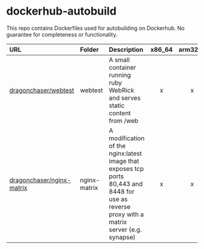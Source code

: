 # dockerhub-autobuild

This repo contains Dockerfiles used for autobuilding on Dockerhub.
No guarantee for completeness or functionality.

|URL|Folder|Description|x86_64|arm32v7|
|:--|:-----|:----------|:----:|:-----:|
|[dragonchaser/webtest](https://hub.docker.com/r/dragonchaser/webtest)|webtest|A small container running ruby WebRick and serves static content from /web|x|x|
|[dragonchaser/nginx-matrix](https://hub.docker.com/r/dragonchaser/nginx-matrix)|nginx-matrix|A modification of the nginx:latest image that exposes tcp ports 80,443 and 8448 for use as reverse proxy with a matrix server (e.g. synapse)|x|x|
